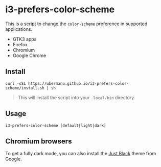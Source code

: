 # i3-prefers-color-scheme

This is a script to change the `color-scheme` preference in supported applications.

- GTK3 apps
- Firefox
- Chromium
- Google Chrome

## Install

    curl -sSL https://ubermanu.github.io/i3-prefers-color-scheme/install.sh | sh

> This will install the script into your `.local/bin` directory.

## Usage

    i3-prefers-color-scheme [default|light|dark]

## Chromium browsers

To get a fully dark mode, you can also install the [Just Black](https://chrome.google.com/webstore/detail/just-black/aghfnjkcakhmadgdomlmlhhaocbkloab) theme from Google.
